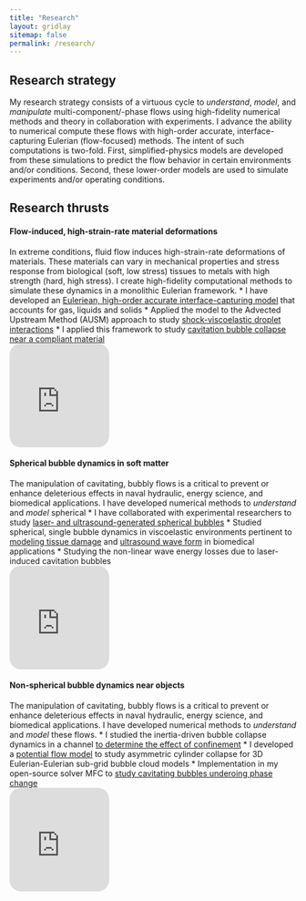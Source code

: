 ```yaml
---
title: "Research"
layout: gridlay
sitemap: false
permalink: /research/
---
```


<!-- <style> -->
<!-- iframe { -->
<!--   height: 100%; -->
<!--   width: 175px !important; -->
<!--   display: inline; -->
<!--   vertical-align:middle; -->
<!--   margin:0px !important; -->
<!--   padding:0px !important; -->
<!--   width: 175px; -->
<!--   display: inline; -->
<!--   vertical-align:middle; -->
<!--   border: 1px solid red; -->
<!-- } -->
<!-- .col-md-3 { -->
<!--   margin:0px !important; -->
<!--   padding:0px !important; -->
<!--   overflow:hidden; -->
<!--   display: table-cell; -->
<!--   text-align:center; -->
<!--   background: white; -->
<!--   width: 175px; -->
<!--   border: 0px solid transparent; -->
<!--   border-radius:20px; -->
<!-- } -->
<!-- </style> -->

<style>
img{
  border-radius: 10px;
}
.col-md-3 {
  margin-top:10px;
  margin-bottom:10px;
  padding:0px;
  display:block;
  overflow:hidden;
  text-align:center;
  display: table-cell;
  background: white;
  border-radius: 20px;
  height: auto;
  <!-- border: 1px solid black; -->
}
iframe {
  margin:0;
  padding:0;
  width: 175px;
  display: inline;
  vertical-align: middle;
}
</style>

  <!-- border: 5px solid red; -->
  <!-- margin-bottom:5px; -->
  <!-- margin-left:5px; -->
  <!-- float: none; -->

## Research strategy

My research strategy consists of a virtuous cycle to 
<i>understand</i>, <i>model</i>, and <i>manipulate</i>
multi-component/-phase flows using high-fidelity 
numerical methods and theory in collaboration with 
experiments. I advance the ability to numerical compute 
these flows with high-order accurate, 
interface-capturing Eulerian (flow-focused) methods. 
The intent of such computations is two-fold. First, 
simplified-physics models are developed from these 
simulations to predict the flow behavior in certain 
environments and/or conditions. Second, these lower-order 
models are used to simulate experiments and/or operating conditions.

## Research thrusts

<div class="jumbotron">
<div class="row align-items-end">
<div class="col-md-9 col-sm-12">

<h4>Flow-induced, high-strain-rate material deformations</h4>
In extreme conditions, fluid flow induces high-strain-rate 
deformations of materials. These materials can vary in mechanical 
properties and stress response from biological (soft, low stress) 
tissues to metals with high strength (hard, high stress). 
I create high-fidelity computational methods to simulate these 
dynamics in a monolithic Eulerian framework.
* I have developed an <a href="{{ site.url }}{{ site.baseurl }}/papers/rodriguez-JCP-19.pdf" target="_blank">Euleriean, high-order accurate interface-capturing model</a>
that accounts for gas, liquids and solids
* Applied the model to the Advected Upstream Method (AUSM) approach to study <a href="{{ site.url }}{{ site.baseurl }}/papers/rodriguez-shockwaves-19.pdf" target="_blank">shock-viscoelastic droplet interactions</a>
* I applied this framework to study <a href="{{ site.url }}{{ site.baseurl }}/papers/rodriguez-thesis-18.pdf" target="_blank">cavitation bubble collapse near a compliant material</a>

</div>
<div class="col-md-3 col-sm-12" style="background-color:transparent;">
  <iframe src="https://player.vimeo.com/video/455888052?autoplay=1&loop=1&autopause=0&muted=1&quality=240p&background=1" height="182px" frameborder="0" allow="autoplay"></iframe>
</div>
</div>
</div>

<div class="jumbotron">
<div class="row align-items-end">
<div class="col-md-9 col-sm-12">
 <h4>Spherical bubble dynamics in soft matter</h4>
The manipulation of cavitating, bubbly flows is a critical 
to prevent or enhance deleterious effects in naval hydraulic, 
energy science, and biomedical applications. I have developed
numerical methods to <i>understand</i> and <i>model</i> spherical 
* I have collaborated with experimental researchers to study <a href="{{ site.url }}{{ site.baseurl }}/papers/wilson-PRE-19.pdf" target="_blank">laser- and ultrasound-generated spherical bubbles</a>
* Studied spherical, single bubble dynamics in viscoelastic environments pertinent to <a href="{{ site.url }}{{ site.baseurl }}/papers/mancia-pmb-19.pdf" target="_blank">modeling tissue damage</a> and <a href="{{ site.url }}{{ site.baseurl }}/papers/mancia-pmb-20.pdf" target="_blank">ultrasound wave form</a> in biomedical applications
* Studying the non-linear wave energy losses due to laser-induced cavitation bubbles
</div>
<div class="col-md-3 col-sm-12" style="background-color:transparent;">
  <iframe src="https://player.vimeo.com/video/455888052?autoplay=1&loop=1&autopause=0&muted=1&quality=240p&background=1" height="182px" frameborder="0" allow="autoplay"></iframe>
</div>
</div>
</div>


<div class="jumbotron">
<div class="row align-items-end">
<div class="col-md-9 col-sm-12">
 <h4>Non-spherical bubble dynamics near objects</h4>
The manipulation of cavitating, bubbly flows is a critical 
to prevent or enhance deleterious effects in naval hydraulic, 
energy science, and biomedical applications. I have developed
numerical methods to <i>understand</i> and <i>model</i> these 
flows. 
* I studied the inertia-driven bubble collapse dynamics in a channel <a href="{{ site.url }}{{ site.baseurl }}/papers/rodriguez-JCP-19.pdf" target="_blank">to determine the effect of confinement</a>
* I developed a <a href="{{ site.url }}{{ site.baseurl }}/papers/rodriguez-JCP-19.pdf" target="_blank">potential flow model</a> to study asymmetric cylinder collapse for 3D Eulerian-Eulerian sub-grid bubble cloud models
* Implementation in my open-source solver MFC to <a href="{{ site.url }}{{ site.baseurl }}/papers/rodriguez-thesis-18.pdf" target="_blank">study cavitating bubbles underoing phase change</a>

</div>
<div class="col-md-3 col-sm-12" style="background-color:transparent;">
  <iframe src="https://player.vimeo.com/video/455888052?autoplay=1&loop=1&autopause=0&muted=1&quality=240p&background=1" height="182px" frameborder="0" allow="autoplay"></iframe>
</div>
</div>
</div>



